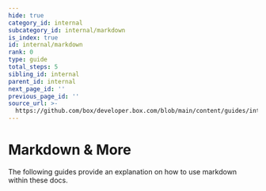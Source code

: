 ```yaml
---
hide: true
category_id: internal
subcategory_id: internal/markdown
is_index: true
id: internal/markdown
rank: 0
type: guide
total_steps: 5
sibling_id: internal
parent_id: internal
next_page_id: ''
previous_page_id: ''
source_url: >-
  https://github.com/box/developer.box.com/blob/main/content/guides/internal/markdown/index.md
---
```

<!-- does not need translation -->

# Markdown & More

The following guides provide an explanation on how to use markdown
within these docs.